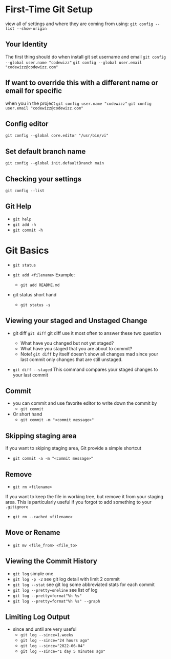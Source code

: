# First-Time Git Setup
view all of settings and where they are coming from using:
`git config --list --show-origin`

## Your Identity
The first thing should do when install git
set username and email
`git config --global user.name "codewizz"`
`git config --global user.email "codewizz@codewizz.com"`

## If want to override this with a different name or email for specific
when you in the project
`git config user.name "codewizz"`
`git config user.email "codewizz@codewizz.com"`

## Config editor
`git config --global core.editor "/usr/bin/vi"`

## Set default branch name
`git config --global init.defaultBranch main`

## Checking your settings
`git config --list`

## Git Help
* `git help`
* `git add -h`
* `git commit -h`

# Git Basics
* `git status`
* `git add <filename>`
    Example:
    * `git add README.md`

* git status short hand
    * `git status -s`

## Viewing your staged and Unstaged Change
* git diff `git diff`
    git diff use it most often to answer these two question
    * What have you changed but not yet staged?
    * What have you staged that you are about to commit?
    * Note! `git diff` by itself doesn't show all changes mad since
    your last commit only changes that are still unstaged.

* `git diff --staged`
    This command compares your staged changes to your last commit

## Commit
* you can commit and use favorite editor to write down the commit by
    * `git commit`
* Or short hand
    * `git commit -m "<commit message>"`

## Skipping staging area
If you want to skiping staging area, Git provide a simple shortcut
* `git commit -a -m "<commit message>"`

## Remove
* `git rm <filename>`

If you want to keep the file in working tree, but remove it from your staging
area. This is particularly useful if you forgot to add something to your
`.gitignore`

* `git rm --cached <filename>`

## Move or Rename
* `git mv <file_from> <file_to>`

## Viewing the Commit History
* `git log` simple one
* `git log -p -2` see git log detail with limit 2 commit
* `git log --stat` see git log some abbreviated stats for each commit
* `git log --pretty=oneline` see list of log 
* `git log --pretty=format"%h %s"`
* `git log --pretty=format"%h %s" --graph`

## Limiting Log Output
* since and until are very useful
    * `git log --since=1.weeks`
    * `git log --since="24 hours ago"`
    * `git log --since="2022-06-04"`
    * `git log --since="1 day 5 minutes ago"`
